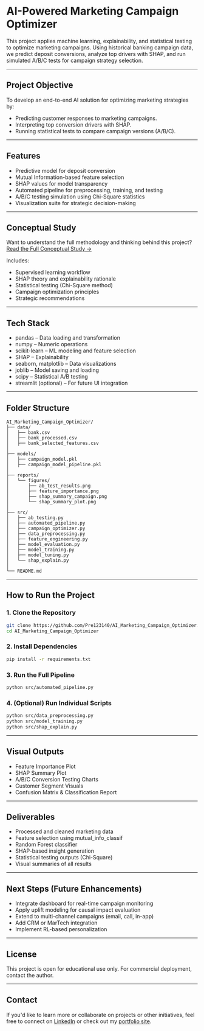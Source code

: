 # AI-Powered Marketing Campaign Optimizer

This project applies machine learning, explainability, and statistical testing to optimize marketing campaigns. Using historical banking campaign data, we predict deposit conversions, analyze top drivers with SHAP, and run simulated A/B/C tests for campaign strategy selection.

---

## Project Objective

To develop an end-to-end AI solution for optimizing marketing strategies by:
- Predicting customer responses to marketing campaigns.
- Interpreting top conversion drivers with SHAP.
- Running statistical tests to compare campaign versions (A/B/C).

---

## Features

- Predictive model for deposit conversion
- Mutual Information-based feature selection
- SHAP values for model transparency
- Automated pipeline for preprocessing, training, and testing
- A/B/C testing simulation using Chi-Square statistics
- Visualization suite for strategic decision-making

---

## Conceptual Study
Want to understand the full methodology and thinking behind this project?
[Read the Full Conceptual Study →](https://github.com/Pre123140/AI_Marketing_Campaign_Optimizer/blob/main/AI_Marketing_Campaign_Optimizer.pdf)

Includes:
- Supervised learning workflow
- SHAP theory and explainability rationale
- Statistical testing (Chi-Square method)
- Campaign optimization principles
- Strategic recommendations

---

## Tech Stack

- pandas – Data loading and transformation
- numpy – Numeric operations
- scikit-learn – ML modeling and feature selection
- SHAP – Explainability
- seaborn, matplotlib – Data visualizations
- joblib – Model saving and loading
- scipy – Statistical A/B testing
- streamlit (optional) – For future UI integration

---

## Folder Structure
```
AI_Marketing_Campaign_Optimizer/
├── data/
│   ├── bank.csv
│   ├── bank_processed.csv
│   ├── bank_selected_features.csv
│
├── models/
│   ├── campaign_model.pkl
│   ├── campaign_model_pipeline.pkl
│
├── reports/
│   └── figures/
│       ├── ab_test_results.png
│       ├── feature_importance.png
│       ├── shap_summary_campaign.png
│       └── shap_summary_plot.png
│
├── src/
│   ├── ab_testing.py
│   ├── automated_pipeline.py
│   ├── campaign_optimizer.py
│   ├── data_preprocessing.py
│   ├── feature_engineering.py
│   ├── model_evaluation.py
│   ├── model_training.py
│   ├── model_tuning.py
│   └── shap_explain.py
│
└── README.md
```

---

## How to Run the Project

### 1. Clone the Repository
```bash
git clone https://github.com/Pre123140/AI_Marketing_Campaign_Optimizer.git
cd AI_Marketing_Campaign_Optimizer
```

### 2. Install Dependencies
```bash
pip install -r requirements.txt
```

### 3. Run the Full Pipeline
```bash
python src/automated_pipeline.py
```

### 4. (Optional) Run Individual Scripts
```bash
python src/data_preprocessing.py
python src/model_training.py
python src/shap_explain.py
```

---

## Visual Outputs

- Feature Importance Plot
- SHAP Summary Plot
- A/B/C Conversion Testing Charts
- Customer Segment Visuals
- Confusion Matrix & Classification Report

---

## Deliverables

- Processed and cleaned marketing data
- Feature selection using mutual_info_classif
- Random Forest classifier
- SHAP-based insight generation
- Statistical testing outputs (Chi-Square)
- Visual summaries of all results

---

## Next Steps (Future Enhancements)

- Integrate dashboard for real-time campaign monitoring
- Apply uplift modeling for causal impact evaluation
- Extend to multi-channel campaigns (email, call, in-app)
- Add CRM or MarTech integration
- Implement RL-based personalization

---

## License

This project is open for educational use only. For commercial deployment, contact the author.

---

##  Contact
If you'd like to learn more or collaborate on projects or other initiatives, feel free to connect on [LinkedIn](https://www.linkedin.com/in/prerna-burande-99678a1bb/) or check out my [portfolio site](https://youtheleader.com/).


